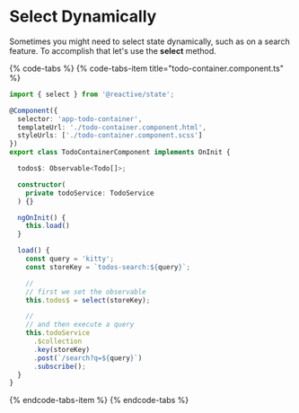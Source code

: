 # Select Dynamically

Sometimes you might need to select state dynamically, such as on a search feature. To accomplish that let's use the **select** method.

{% code-tabs %}
{% code-tabs-item title="todo-container.component.ts" %}
```typescript
import { select } from '@reactive/state';

@Component({
  selector: 'app-todo-container',
  templateUrl: './todo-container.component.html',
  styleUrls: ['./todo-container.component.scss']
})
export class TodoContainerComponent implements OnInit {

  todos$: Observable<Todo[]>;

  constructor(
    private todoService: TodoService
  ) {}

  ngOnInit() {
    this.load()
  }

  load() {
    const query = 'kitty';
    const storeKey = `todos-search:${query}`;

    //
    // first we set the observable
    this.todos$ = select(storeKey);

    //
    // and then execute a query    
    this.todoService
      .$collection
      .key(storeKey)
      .post(`/search?q=${query}`)
      .subscribe();
  }
}
```
{% endcode-tabs-item %}
{% endcode-tabs %}

